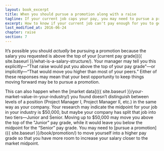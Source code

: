 ```yaml
---
layout: book_excerpt
title: When you should pursue a promotion along with a raise
tagline: If your current job caps your pay, you may need to pursue a promotion
excerpt: How to know if your current job can't pay enough for you to get a big raise, and what you can do about that.
last_modified_at: 2016-06-24
chapter: raise
section: 7
---
```


It’s possible you should *actually* be pursuing a promotion because the salary you requested is above the top of your [current pay grade]({{ site.baseurl }}/what-is-a-salary-structure/). Your manager may tell you this explicitly—"That raise would put you above the top of your pay grade"—or implicitly—“That would move you higher than most of your peers.” Either of these responses may mean that your best opportunity to keep things moving forward may be to pursue a promotion.

This can also happen when the [market data]({{ site.baseurl }}/your-market-value-in-your-industry/) you found doesn’t distinguish between levels of a position (Project Manager I, Project Manager II, etc.) in the same way as your company. Your research may indicate the midpoint for your job in your industry is $50,000, but maybe your company has split that job into two tiers—Junior and Senior. Moving up to $50,000 may move you above the top of the "Junior" pay grade, while it would leave you below the midpoint for the “Senior” pay grade. You may need to [pursue a promotion]({{ site.baseurl }}/book/promotion/) to move yourself into a higher pay grade so that you have more room to increase your salary closer to the market midpoint.